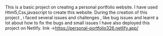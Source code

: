 This is a basic project on creating a personal portfolio website. I have used Html5,Css,javascript to create this website.
During the creation of this  project , i faced several issues and challenges , like bug issues and learnt a lot about how to fix the bugs and small issues
I have also deployed this project on Netlify.
link ->https://personal-portfolio326.netlify.app/
